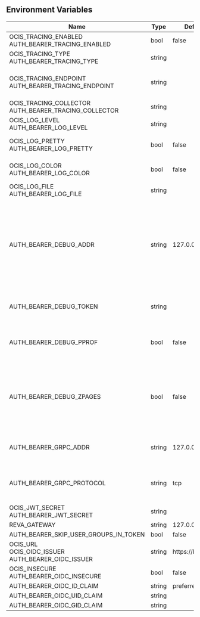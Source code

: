 ## Environment Variables

| Name | Type | Default Value | Description |
|------|------|---------------|-------------|
| OCIS_TRACING_ENABLED<br/>AUTH_BEARER_TRACING_ENABLED | bool | false | Activates tracing.|
| OCIS_TRACING_TYPE<br/>AUTH_BEARER_TRACING_TYPE | string |  | |
| OCIS_TRACING_ENDPOINT<br/>AUTH_BEARER_TRACING_ENDPOINT | string |  | The endpoint to the tracing collector.|
| OCIS_TRACING_COLLECTOR<br/>AUTH_BEARER_TRACING_COLLECTOR | string |  | |
| OCIS_LOG_LEVEL<br/>AUTH_BEARER_LOG_LEVEL | string |  | The log level.|
| OCIS_LOG_PRETTY<br/>AUTH_BEARER_LOG_PRETTY | bool | false | Activates pretty log output.|
| OCIS_LOG_COLOR<br/>AUTH_BEARER_LOG_COLOR | bool | false | Activates colorized log output.|
| OCIS_LOG_FILE<br/>AUTH_BEARER_LOG_FILE | string |  | The target log file.|
| AUTH_BEARER_DEBUG_ADDR | string | 127.0.0.1:9149 | Bind address of the debug server, where metrics, health, config and debug endpoints will be exposed.|
| AUTH_BEARER_DEBUG_TOKEN | string |  | Token to secure the metrics endpoint|
| AUTH_BEARER_DEBUG_PPROF | bool | false | Enables pprof, which can be used for profiling|
| AUTH_BEARER_DEBUG_ZPAGES | bool | false | Enables zpages, which can  be used for collecting and viewing traces in-me|
| AUTH_BEARER_GRPC_ADDR | string | 127.0.0.1:9148 | The address of the grpc service.|
| AUTH_BEARER_GRPC_PROTOCOL | string | tcp | The transport protocol of the grpc service.|
| OCIS_JWT_SECRET<br/>AUTH_BEARER_JWT_SECRET | string |  | |
| REVA_GATEWAY | string | 127.0.0.1:9142 | |
| AUTH_BEARER_SKIP_USER_GROUPS_IN_TOKEN | bool | false | |
| OCIS_URL<br/>OCIS_OIDC_ISSUER<br/>AUTH_BEARER_OIDC_ISSUER | string | https://localhost:9200 | |
| OCIS_INSECURE<br/>AUTH_BEARER_OIDC_INSECURE | bool | false | |
| AUTH_BEARER_OIDC_ID_CLAIM | string | preferred_username | |
| AUTH_BEARER_OIDC_UID_CLAIM | string |  | |
| AUTH_BEARER_OIDC_GID_CLAIM | string |  | |
